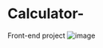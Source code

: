 # Calculator-
Front-end project
![image](https://github.com/AN461/Calculator/assets/83230812/29eb868d-c146-4d34-9ba4-1042cda3b7ad)
